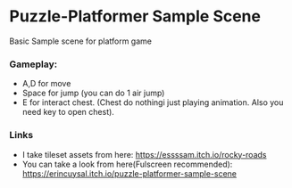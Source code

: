 # Puzzle-Platformer Sample Scene

Basic Sample scene for platform game
### Gameplay:
* A,D for move
* Space for jump (you can do 1 air jump)
* E for interact chest. (Chest do nothingi just playing animation. Also you need key to open chest).

### Links
- I take tileset assets from here: https://essssam.itch.io/rocky-roads
- You can take a look from here(Fulscreen recommended): https://erincuysal.itch.io/puzzle-platformer-sample-scene
